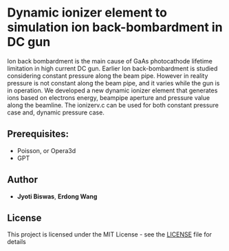 # Dynamic ionizer element to simulation ion back-bombardment in DC gun

Ion back bombardment is the main cause of GaAs photocathode lifetime limitation in high current DC gun. Earlier Ion back-bombardment is studied considering constant pressure along the beam pipe. However in reality pressure is not constant along the beam pipe, and it varies while the gun is in operation. We developed a new dynamic ionizer element that generates ions based on electrons energy, beampipe aperture and pressure value along the beamline. The ionizerv.c can be used for both constant pressure case and, dynamic pressure case.

## Prerequisites:

* Poisson, or Opera3d
* GPT

## Author

 * **Jyoti Biswas**, **Erdong Wang**

## License

This project is licensed under the MIT License - see the [LICENSE](LICENSE) file for details<br/>
